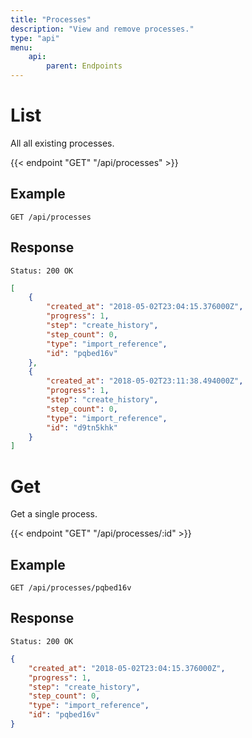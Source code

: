 ```yaml
---
title: "Processes"
description: "View and remove processes."
type: "api"
menu:
    api:
        parent: Endpoints
---
```


# List

All all existing processes.

{{< endpoint "GET" "/api/processes" >}}

## Example

```
GET /api/processes
```

## Response

```
Status: 200 OK
```

```json
[
	{
		"created_at": "2018-05-02T23:04:15.376000Z",
		"progress": 1,
		"step": "create_history",
		"step_count": 0,
		"type": "import_reference",
		"id": "pqbed16v"
	},
	{
		"created_at": "2018-05-02T23:11:38.494000Z",
		"progress": 1,
		"step": "create_history",
		"step_count": 0,
		"type": "import_reference",
		"id": "d9tn5khk"
	}
]
```

# Get

Get a single process.

{{< endpoint "GET" "/api/processes/:id" >}}

## Example

```
GET /api/processes/pqbed16v
```

## Response

```
Status: 200 OK
```

```json
{
	"created_at": "2018-05-02T23:04:15.376000Z",
	"progress": 1,
	"step": "create_history",
	"step_count": 0,
	"type": "import_reference",
	"id": "pqbed16v"
}
```
